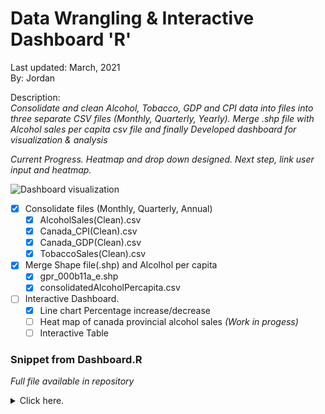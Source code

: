 # Data Wrangling  & Interactive Dashboard  **'R'**
Last updated: March, 2021 <br />
By: Jordan 

Description:<br />
*Consolidate and clean Alcohol, Tobacco, GDP and CPI data into files into three separate CSV files (Monthly, Quarterly, Yearly). Merge .shp file with Alcohol sales per capita csv file and finally Developed dashboard for visualization & analysis*

*Current Progress. Heatmap and drop down designed. Next step, link user input and heatmap.*

![Dashboard visualization](https://raw.githubusercontent.com/jporonovich/R_-_DataWrangling_Dashboard-Shiny/main/Dashboard(Work-In%20Progress).PNG)


* [x] Consolidate files (Monthly, Quarterly, Annual) 
  * [x] AlcoholSales(Clean).csv
  * [x] Canada_CPI(Clean).csv
  * [x] Canada_GDP(Clean).csv
  * [x] TobaccoSales(Clean).csv

* [x] Merge Shape file(.shp) and Alcolhol per capita  
  * [x] gpr_000b11a_e.shp
  * [x] consolidatedAlcoholPercapita.csv

* [ ] Interactive Dashboard.
  * [x] Line chart Percentage increase/decrease
  * [ ] Heat map of canada provincial alcohol sales _(Work in progess)_ 
  * [ ] Interactive Table

### Snippet from Dashboard.R
*Full file available in repository*
<details>
  <Summary> Click here. </Summary>
 
 ``` r
           ggplot(ConsolidatedAnnual, aes(x = Year)) +
      geom_line(aes(y = if (is.na(match("Dollar Value",input$SourceData))) {GDP.Prct.Chg} else {GDP}), 
                col = if (is.na(match("GDP",input$ThreeMetrics))) {NA} else {"#0e7bcf"}, 
                na.rm=TRUE, size = 1.15 )+ # Adding GDP % Change
      geom_line(aes(y = if (is.na(match("Dollar Value",input$SourceData))) {Alcohol.Prct.Chg} else {Alcohol.Sales.CAD}),
                col = if (is.na(match("Alcohol",input$ThreeMetrics))) {NA} else {"#de9307"},
                na.rm=TRUE, size = 1.15) + # Adding Alcohol % Change
      geom_line(aes(y = if (is.na(match("Dollar Value",input$SourceData))) {Tobacco.Prct.Chg} else {Tobacco.Sale.CAD}),
                col = if (is.na(match("Tobacco",input$ThreeMetrics))) {NA} else {"#08a65c"},
                na.rm=TRUE, size = 1.15) + # Adding tobacco % Change
      ylim(t = if (is.na(match("Dollar Value",input$SourceData))) {c(-20,20)} else {c(0,25000000)}) + #setting y range
      xlim(2000,2020)+
      xlab("Year") + #renaming x axis
      ylab(if (is.na(match("Dollar Value",input$SourceData))) {"Percentage Change(%)"} else {"Dollar Value CAD"})+ #renaming y axis
      ggtitle("Annual Expenditures & Growth/Decline")+
      theme(
        panel.background = element_blank(),
        panel.grid = element_blank(),
        #panel.grid.major.x = element_line(color = "gray50", size = 0.05),
        panel.grid.major = element_line(color = "gray50", size = 0.05),
        plot.title = element_text(size = 14, face = "bold.italic", color = "#0c73c2")

```

</details>
